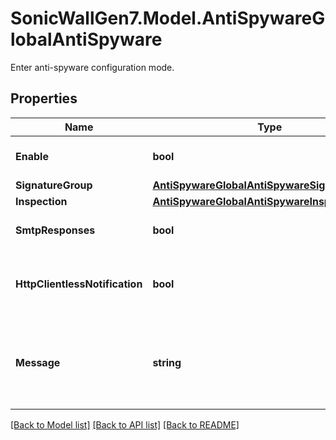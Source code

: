 # SonicWallGen7.Model.AntiSpywareGlobalAntiSpyware
Enter anti-spyware configuration mode.

## Properties

Name | Type | Description | Notes
------------ | ------------- | ------------- | -------------
**Enable** | **bool** | Enable anti-spyware. | [optional] 
**SignatureGroup** | [**AntiSpywareGlobalAntiSpywareSignatureGroup**](AntiSpywareGlobalAntiSpywareSignatureGroup.md) |  | [optional] 
**Inspection** | [**AntiSpywareGlobalAntiSpywareInspection**](AntiSpywareGlobalAntiSpywareInspection.md) |  | [optional] 
**SmtpResponses** | **bool** | Enable SMTP responses. | [optional] 
**HttpClientlessNotification** | **bool** | Enable HTTP clientless notification alerts. | [optional] 
**Message** | **string** | Set HTTP clientless notification message to display when blocking. | [optional] 

[[Back to Model list]](../README.md#documentation-for-models) [[Back to API list]](../README.md#documentation-for-api-endpoints) [[Back to README]](../README.md)

